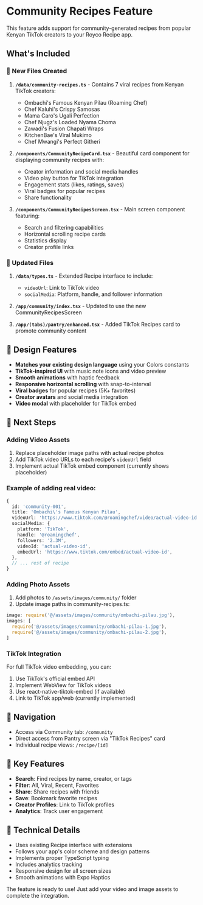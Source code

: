 # Community Recipes Feature

This feature adds support for community-generated recipes from popular Kenyan TikTok creators to your Royco Recipe app.

## What's Included

### 📂 New Files Created

1. **`/data/community-recipes.ts`** - Contains 7 viral recipes from Kenyan TikTok creators:
   - Ombachi's Famous Kenyan Pilau (Roaming Chef)
   - Chef Kaluhi's Crispy Samosas
   - Mama Caro's Ugali Perfection
   - Chef Njugz's Loaded Nyama Choma
   - Zawadi's Fusion Chapati Wraps
   - KitchenBae's Viral Mukimo
   - Chef Mwangi's Perfect Githeri

2. **`/components/CommunityRecipeCard.tsx`** - Beautiful card component for displaying community recipes with:
   - Creator information and social media handles
   - Video play button for TikTok integration
   - Engagement stats (likes, ratings, saves)
   - Viral badges for popular recipes
   - Share functionality

3. **`/components/CommunityRecipesScreen.tsx`** - Main screen component featuring:
   - Search and filtering capabilities
   - Horizontal scrolling recipe cards
   - Statistics display
   - Creator profile links

### 🔧 Updated Files

1. **`/data/types.ts`** - Extended Recipe interface to include:
   - `videoUrl`: Link to TikTok video
   - `socialMedia`: Platform, handle, and follower information

2. **`/app/community/index.tsx`** - Updated to use the new CommunityRecipesScreen

3. **`/app/(tabs)/pantry/enhanced.tsx`** - Added TikTok Recipes card to promote community content

## 🎨 Design Features

- **Matches your existing design language** using your Colors constants
- **TikTok-inspired UI** with music note icons and video preview
- **Smooth animations** with haptic feedback
- **Responsive horizontal scrolling** with snap-to-interval
- **Viral badges** for popular recipes (5K+ favorites)
- **Creator avatars** and social media integration
- **Video modal** with placeholder for TikTok embed

## 🚀 Next Steps

### Adding Video Assets
1. Replace placeholder image paths with actual recipe photos
2. Add TikTok video URLs to each recipe's `videoUrl` field
3. Implement actual TikTok embed component (currently shows placeholder)

### Example of adding real video:
```typescript
{
  id: 'community-001',
  title: 'Ombachi\'s Famous Kenyan Pilau',
  videoUrl: 'https://www.tiktok.com/@roamingchef/video/actual-video-id',
  socialMedia: {
    platform: 'TikTok',
    handle: '@roamingchef',
    followers: '2.3M',
    videoId: 'actual-video-id',
    embedUrl: 'https://www.tiktok.com/embed/actual-video-id',
  },
  // ... rest of recipe
}
```

### Adding Photo Assets
1. Add photos to `/assets/images/community/` folder
2. Update image paths in community-recipes.ts:
```typescript
image: require('@/assets/images/community/ombachi-pilau.jpg'),
images: [
  require('@/assets/images/community/ombachi-pilau-1.jpg'),
  require('@/assets/images/community/ombachi-pilau-2.jpg'),
]
```

### TikTok Integration
For full TikTok video embedding, you can:
1. Use TikTok's official embed API
2. Implement WebView for TikTok videos
3. Use react-native-tiktok-embed (if available)
4. Link to TikTok app/web (currently implemented)

## 📱 Navigation

- Access via Community tab: `/community`
- Direct access from Pantry screen via "TikTok Recipes" card
- Individual recipe views: `/recipe/[id]`

## 🎯 Key Features

- **Search**: Find recipes by name, creator, or tags
- **Filter**: All, Viral, Recent, Favorites
- **Share**: Share recipes with friends
- **Save**: Bookmark favorite recipes
- **Creator Profiles**: Link to TikTok profiles
- **Analytics**: Track user engagement

## 🔧 Technical Details

- Uses existing Recipe interface with extensions
- Follows your app's color scheme and design patterns
- Implements proper TypeScript typing
- Includes analytics tracking
- Responsive design for all screen sizes
- Smooth animations with Expo Haptics

The feature is ready to use! Just add your video and image assets to complete the integration.
